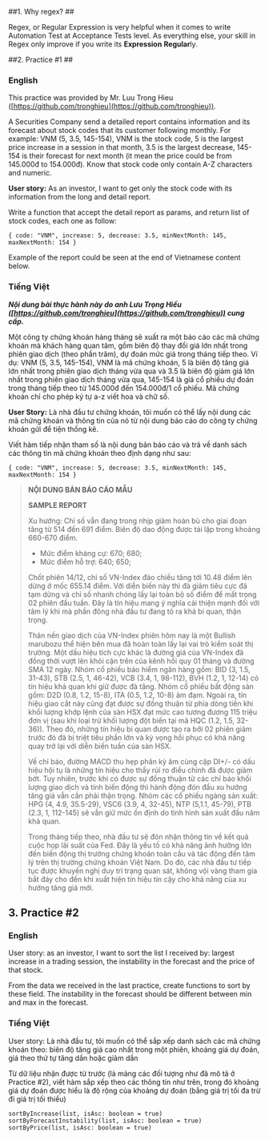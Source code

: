 ##1. Why regex? ##

Regex, or Regular Expression is very helpful when it comes to write Automation Test at Acceptance Tests level. As everything else, your skill in Regex only improve if you write its **Expression** **Regular**ly.

##2. Practice #1 ##

### English ###

This practice was provided by Mr. Luu Trong Hieu ([https://github.com/tronghieu](https://github.com/tronghieu)).

A Securities Company send a detailed report contains information and its forecast about stock codes that its customer following monthly. For example: VNM (5, 3.5, 145-154), VNM is the stock code, 5 is the largest price increase in a session in that month, 3.5 is the largest decrease, 145-154 is their forecast for next month (it mean the price could be from 145.000đ to 154.000đ). Know that stock code only contain A-Z characters and numeric.

**User story:** As an investor, I want to get only the stock code with its information from the long and detail report.

Write a function that accept the detail report as params, and return list of stock codes, each one as follow:

    { code: "VNM", increase: 5, decrease: 3.5, minNextMonth: 145, maxNextMonth: 154 }

Example of the report could be seen at the end of Vietnamese content below.

### Tiếng Việt ###

***Nội dung bài thực hành này do anh Lưu Trọng Hiếu ([https://github.com/tronghieu](https://github.com/tronghieu)) cung cấp.***

Một công ty chứng khoán hàng tháng sẽ xuất ra một báo cáo các mã chứng khoán mà khách hàng quan tâm, gồm biên độ thay đổi giá lớn nhất trong phiên giao dịch (theo phần trăm), dự đoán mức giá trong tháng tiếp theo. Ví dụ: VNM (5, 3.5, 145-154), VNM là mã chứng khoán, 5 là biên độ tăng giá lớn nhất trong phiên giao dịch tháng vừa qua và 3.5 là biên độ giảm giá lớn nhất trong phiên giao dịch tháng vừa qua, 145-154 là giá cổ phiếu dự đoán trong tháng tiếp theo từ 145.000đ đến 154.000đ/1 cổ phiếu. Mã chứng khoán chỉ cho phép ký tự a-z viết hoa và chữ số.

**User Story:** Là nhà đầu tư chứng khoán, tôi muốn có thể lấy nội dung các mã chứng khoán và thông tin của nó từ nội dung báo cáo do công ty chứng khoán gửi để tiện thống kê.

Viết hàm tiếp nhận tham số là nội dung bản báo cáo và trả về danh sách các thông tin mã chứng khoán theo định dạng như sau:

    { code: "VNM", increase: 5, decrease: 3.5, minNextMonth: 145, maxNextMonth: 154 }

> **NỘI DUNG BẢN BÁO CÁO MẪU**
>
> **SAMPLE REPORT**
>
> Xu hướng: Chỉ số vẫn đang trong nhịp giảm hoàn bù cho giai đoạn tăng từ 514 đến 691 điểm. Biên độ dao động được tái lập trong khoảng 660-670 điểm.
> 
> - Mức điểm kháng cự: 670; 680;
> - Mức điểm hỗ trợ: 640; 650;
> 
> Chốt phiên 14/12, chỉ số VN-Index đảo chiều tăng tới 10.48 điểm lên dừng ở mốc 655.14 điểm. Với diễn biến này thì đà giảm tiêu cực đã tạm dừng và chỉ số nhanh chóng lấy lại toàn bộ số điểm để mất trong 02 phiên đầu tuần. Đây là tín hiệu mang ý nghĩa cải thiện mạnh đối với tâm lý khi mà phần đông nhà đầu tư đang tỏ ra khá bi quan, thận trọng.
> 
> Thân nến giao dịch của VN-Index phiên hôm nay là một Bullish marubozu thể hiện bên mua đã hoàn toàn lấy lại vai trò kiểm soát thị trường. Một dấu hiệu tích cực khác là đường giá của VN-Index đã đồng thời vượt lên khỏi cận trên của kênh hồi quy 01 tháng và đường SMA 12 ngày. Nhóm cổ phiếu bảo hiểm ngân hàng gồm: BID (3, 1.5, 31-43), STB (2.5, 1, 46-42), VCB (3.4, 1, 98-112), BVH (1.2, 1, 12-14) có tín hiệu khả quan khi giữ được đà tăng. Nhóm cổ phiếu bất động sản gồm: D2D (0.8, 1.2, 15-8), ITA (0.5, 1.2, 10-8) ảm đạm. Ngoài ra, tín hiệu giao cắt này cũng đạt được sự đồng thuận từ phía dòng tiền khi khối lượng khớp lệnh của sàn HSX đạt mức cao tương đương 115 triệu đơn vị (sau khi loại trừ khối lượng đột biến tại mã HQC (1.2, 1.5, 32-36)). Theo đó, những tín hiệu bi quan được tạo ra bởi 02 phiên giảm trước đó đã bị triệt tiêu phần lớn và kỳ vọng hồi phục có khả năng quay trở lại với diễn biến tuần của sàn HSX.
> 
> Về chỉ báo, đường MACD thu hẹp phân kỳ âm cùng cặp DI+/- có dấu hiệu hội tụ là những tín hiệu cho thấy rủi ro điều chỉnh đã được giảm bớt. Tuy nhiên, trước khi có được sự đồng thuận từ các chỉ báo khối lượng giao dịch và tính biến động thì hành động đón đầu xu hướng tăng giá vẫn cần phải thận trọng. Nhóm các cổ phiếu ngàng sản xuất: HPG (4, 4.9, 35.5-29), VSC6 (3.9, 4, 32-45), NTP (5,1.1, 45-79), PTB (2.3, 1, 112-145) sẽ vẫn giữ mức ổn định do tình hình sản xuất đầu năm khả quan.
> 
> Trong tháng tiếp theo, nhà đầu tư sẽ đón nhận thông tin về kết quả cuộc họp lãi suất của Fed. Đây là yếu tố có khả năng ảnh hưởng lớn đến biến động thị trường chứng khoán toàn cầu và tác động đến tâm lý trên thị trường chứng khoán Việt Nam. Do đó, các nhà đầu tư tiếp tục được khuyến nghị duy trì trạng quan sát, không vội vàng tham gia bắt đáy cho đến khi xuất hiện tín hiệu tin cậy cho khả năng của xu hướng tăng giá mới.

## 3. Practice #2 ##

### English ###

User story: as an investor, I want to sort the list I received by: largest increase in a trading session, the instability in the forecast and the price of that stock.

From the data we received in the last practice, create functions to sort by these field. The instability in the forecast should be different between min and max in the forecast.

### Tiếng Việt ###

User story: Là nhà đầu tư, tôi muốn có thể sắp xếp danh sách các mã chứng khoán theo: biên độ tăng giá cao nhất trong một phiên, khoảng giá dự đoán, giá theo thứ tự tăng dần hoặc giảm dần

Từ dữ liệu nhận được từ trước (là mảng các đối tượng như đã mô tả ở Practice #2), viết hàm sắp xếp theo các thông tin như trên, trong đó khoảng giá dự đoán được hiểu là độ rộng của khoảng dự đoán (bằng giá trị tối đa trừ đi giá trị tối thiểu)

    sortByIncrease(list, isAsc: boolean = true)
    sortByForecastInstability(list, isAsc: boolean = true)
    sortByPrice(list, isAsc: boolean = true)
